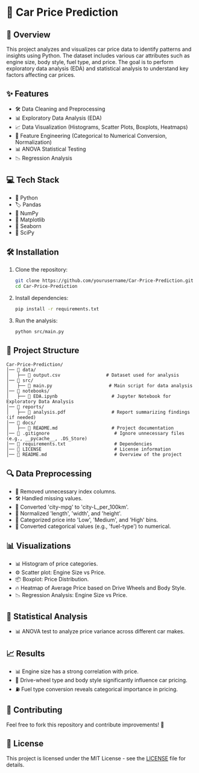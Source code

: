 # 🚗 Car Price Prediction

## 📌 Overview

This project analyzes and visualizes car price data to identify patterns and insights using Python. The dataset includes various car attributes such as engine size, body style, fuel type, and price. The goal is to perform exploratory data analysis (EDA) and statistical analysis to understand key factors affecting car prices.

## ✨ Features

- 🛠️ Data Cleaning and Preprocessing
- 📊 Exploratory Data Analysis (EDA)
- 📈 Data Visualization (Histograms, Scatter Plots, Boxplots, Heatmaps)
- 🔢 Feature Engineering (Categorical to Numerical Conversion, Normalization)
- 📊 ANOVA Statistical Testing
- 📉 Regression Analysis

## 💻 Tech Stack

- 🐍 Python
- 🏷️ Pandas
- 🔢 NumPy
- 🎨 Matplotlib
- 🌊 Seaborn
- 🧪 SciPy

## 🛠️ Installation

1. Clone the repository:
   ```sh
   git clone https://github.com/yourusername/Car-Price-Prediction.git
   cd Car-Price-Prediction
   ```
2. Install dependencies:
   ```sh
   pip install -r requirements.txt
   ```
3. Run the analysis:
   ```sh
   python src/main.py
   ```

## 📂 Project Structure

```
Car-Price-Prediction/
│── 📁 data/
│   ├── 📄 output.csv                 # Dataset used for analysis
│── 📁 src/
│   ├── 📝 main.py                     # Main script for data analysis
│── 📁 notebooks/
│   ├── 📒 EDA.ipynb                    # Jupyter Notebook for Exploratory Data Analysis
│── 📁 reports/
│   ├── 📑 analysis.pdf                 # Report summarizing findings (if needed)
│── 📁 docs/
│   ├── 📜 README.md                    # Project documentation
│── 🛑 .gitignore                        # Ignore unnecessary files (e.g., __pycache__, .DS_Store)
│── 📜 requirements.txt                  # Dependencies
│── 📜 LICENSE                           # License information
│── 📜 README.md                         # Overview of the project
```

## 🔍 Data Preprocessing

- 🚀 Removed unnecessary index columns.
- 🛠️ Handled missing values.
- 🔄 Converted 'city-mpg' to 'city-L\_per\_100km'.
- 📏 Normalized 'length', 'width', and 'height'.
- 📌 Categorized price into 'Low', 'Medium', and 'High' bins.
- 🔢 Converted categorical values (e.g., 'fuel-type') to numerical.

## 📊 Visualizations

- 📊 Histogram of price categories.
- ⚙️ Scatter plot: Engine Size vs Price.
- 📦 Boxplot: Price Distribution.
- 🔥 Heatmap of Average Price based on Drive Wheels and Body Style.
- 📉 Regression Analysis: Engine Size vs Price.

## 🧪 Statistical Analysis

- 📊 ANOVA test to analyze price variance across different car makes.

## 📈 Results

- 📊 Engine size has a strong correlation with price.
- 🚗 Drive-wheel type and body style significantly influence car pricing.
- ⛽ Fuel type conversion reveals categorical importance in pricing.

## 🤝 Contributing

Feel free to fork this repository and contribute improvements! 🚀

## 📜 License

This project is licensed under the MIT License - see the [LICENSE](LICENSE) file for details.

